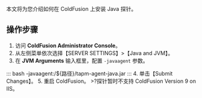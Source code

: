 本文将为您介绍如何在 ColdFusion 上安装 Java 探针。

## 操作步骤

1. 访问 **ColdFusion Administrator Console**。
2. 从左侧菜单依次选择【SERVER SETTINGS】>【Java and JVM】。
3. 在  **JVM Arguments**  输入框里，配置 `-javaagent` 参数。
<dx-codeblock>
:::  bash
 -javaagent:/${路径}/tapm-agent-java.jar
:::
</dx-codeblock>
4. 单击【Submit Changes】。
5. 重启 ColdFusion。
>?探针暂时不支持 ColdFusion Version 9 on IIS。
